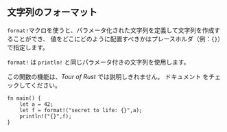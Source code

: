 ## 文字列のフォーマット

`format!`マクロを使うと、パラメータ化された文字列を定義して文字列を作成することができ、
値をどこにどのように配置すべきかはプレースホルダ（例：`{}`）で指定します。

`format!` は `println!` と同じパラメータ付きの文字列を使用します。

この関数の機能は、*Tour of Rust* では説明しきれません。 ドキュメント をチェックしてください。

```
fn main() {
    let a = 42;
    let f = format!("secret to life: {}",a);
    println!("{}",f);
}
```
